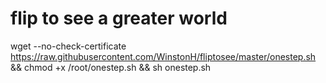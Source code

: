 # flip to see a greater world
wget --no-check-certificate https://raw.githubusercontent.com/WinstonH/fliptosee/master/onestep.sh && chmod +x /root/onestep.sh && sh onestep.sh
